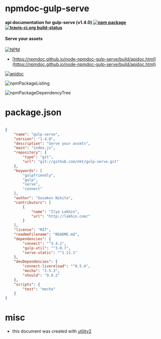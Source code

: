 # npmdoc-gulp-serve

#### api documentation for  gulp-serve (v1.4.0)  [![npm package](https://img.shields.io/npm/v/npmdoc-gulp-serve.svg?style=flat-square)](https://www.npmjs.org/package/npmdoc-gulp-serve) [![travis-ci.org build-status](https://api.travis-ci.org/npmdoc/node-npmdoc-gulp-serve.svg)](https://travis-ci.org/npmdoc/node-npmdoc-gulp-serve)

#### Serve your assets

[![NPM](https://nodei.co/npm/gulp-serve.png?downloads=true&downloadRank=true&stars=true)](https://www.npmjs.com/package/gulp-serve)

- [https://npmdoc.github.io/node-npmdoc-gulp-serve/build/apidoc.html](https://npmdoc.github.io/node-npmdoc-gulp-serve/build/apidoc.html)

[![apidoc](https://npmdoc.github.io/node-npmdoc-gulp-serve/build/screenCapture.buildCi.browser.%252Ftmp%252Fbuild%252Fapidoc.html.png)](https://npmdoc.github.io/node-npmdoc-gulp-serve/build/apidoc.html)

![npmPackageListing](https://npmdoc.github.io/node-npmdoc-gulp-serve/build/screenCapture.npmPackageListing.svg)

![npmPackageDependencyTree](https://npmdoc.github.io/node-npmdoc-gulp-serve/build/screenCapture.npmPackageDependencyTree.svg)



# package.json

```json

{
    "name": "gulp-serve",
    "version": "1.4.0",
    "description": "Serve your assets",
    "main": "index.js",
    "repository": {
        "type": "git",
        "url": "git://github.com/nkt/gulp-serve.git"
    },
    "keywords": [
        "gulpfriendly",
        "gulp",
        "serve",
        "connect"
    ],
    "author": "Gusakov Nikita",
    "contributors": [
        {
            "name": "Ilya Lakhin",
            "url": "http://lakhin.com/"
        }
    ],
    "license": "MIT",
    "readmeFilename": "README.md",
    "dependencies": {
        "connect": "^3.4.1",
        "gulp-util": "^3.0.7",
        "serve-static": "^1.11.1"
    },
    "devDependencies": {
        "connect-livereload": "^0.5.4",
        "mocha": "2.5.3",
        "should": "9.0.2"
    },
    "scripts": {
        "test": "mocha"
    }
}
```



# misc
- this document was created with [utility2](https://github.com/kaizhu256/node-utility2)
